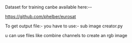 Dataset for training canbe available here:--

https://github.com/phelber/eurosat



To get output file:-
you have to use:- sub image creator.py

u can use files like combine channels to create an rgb image
